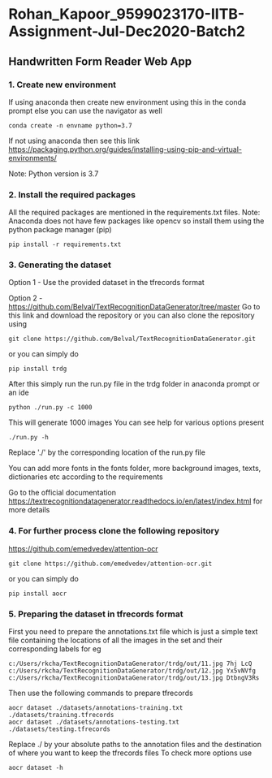# Rohan_Kapoor_9599023170-IITB-Assignment-Jul-Dec2020-Batch2

## Handwritten Form Reader Web App

### 1. Create new environment
If using anaconda then create new environment using this in the conda prompt else you can use the navigator as well
```
conda create -n envname python=3.7
```
If not using anaconda then see this link
https://packaging.python.org/guides/installing-using-pip-and-virtual-environments/

Note: Python version is 3.7

### 2. Install the required packages 
All the required packages are mentioned in the requirements.txt files.
Note: Anaconda does not have few packages like opencv so install them using the python package manager (pip)
```
pip install -r requirements.txt
```

### 3. Generating the dataset
Option 1 - Use the provided dataset in the tfrecords format

Option 2 - https://github.com/Belval/TextRecognitionDataGenerator/tree/master
Go to this link and download the repository or you can also clone the repository using 
```
git clone https://github.com/Belval/TextRecognitionDataGenerator.git
```
or you can simply do
```
pip install trdg
```

After this simply run the run.py file in the trdg folder in anaconda prompt or an ide
```
python ./run.py -c 1000
```
This will generate 1000 images
You can see help for various options present
```
./run.py -h
```
Replace './' by the corresponding location of the run.py file

You can add more fonts in the fonts folder, more background images, texts, dictionaries etc according to the requirements

Go to the official documentation https://textrecognitiondatagenerator.readthedocs.io/en/latest/index.html for more details

### 4. For further process clone the following repository
https://github.com/emedvedev/attention-ocr
```
git clone https://github.com/emedvedev/attention-ocr.git
```
or you can simply do
```
pip install aocr
```

### 5. Preparing the dataset in tfrecords format
First you need to prepare the annotations.txt file which is just a simple text file containing the locations of all the images in the set and their corresponding labels
for eg
```
c:/Users/rkcha/TextRecognitionDataGenerator/trdg/out/11.jpg 7hj LcQ
c:/Users/rkcha/TextRecognitionDataGenerator/trdg/out/12.jpg Yx5vNVfg
c:/Users/rkcha/TextRecognitionDataGenerator/trdg/out/13.jpg DtbngV3Rs
```

Then use the following commands to prepare tfrecords
```
aocr dataset ./datasets/annotations-training.txt ./datasets/training.tfrecords
aocr dataset ./datasets/annotations-testing.txt ./datasets/testing.tfrecords
```
Replace ./ by your absolute paths to the annotation files and the destination of where you want to keep the tfrecords files
To check more options use
```
aocr dataset -h
```

